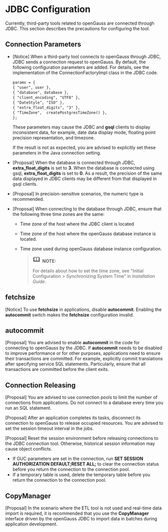 # JDBC Configuration<a name="EN-US_TOPIC_0000001149627971"></a>

Currently, third-party tools related to openGauss are connected through JDBC. This section describes the precautions for configuring the tool.

## Connection Parameters<a name="section51233666102514"></a>

-   \[Notice\] When a third-party tool connects to openGauss through JDBC, JDBC sends a connection request to openGauss. By default, the following configuration parameters are added. For details, see the implementation of the ConnectionFactoryImpl class in the JDBC code.

    ```
    params = {
    { "user", user },
    { "database", database },
    { "client_encoding", "UTF8" },
    { "DateStyle", "ISO" },
    { "extra_float_digits", "3" },
    { "TimeZone",  createPostgresTimeZone() },
    };
    ```

    These parameters may cause the JDBC and  **gsql**  clients to display inconsistent data, for example, date data display mode, floating point precision representation, and timezone.

    If the result is not as expected, you are advised to explicitly set these parameters in the Java connection setting.

-   [Proposal] When the database is connected through JDBC, **extra_float_digits** is set to **3**. When the database is connected using gsql, **extra_float_digits** is set to **0**. As a result, the precision of the same data displayed in JDBC clients may be different from that displayed in gsql clients.

-   [Proposal] In precision-sensitive scenarios, the numeric type is recommended.

-   \[Proposal\] When connecting to the database through JDBC, ensure that the following three time zones are the same:
    -   Time zone of the host where the JDBC client is located
    -   Time zone of the host where the openGauss database instance is located.
    -   Time zone used during openGauss database instance configuration.

        >![](public_sys-resources/icon-note.gif) **NOTE:** 
        >
        >For details about how to set the time zone, see "Initial Configuration \> Synchronizing System Time" in  _Installation Guide_.



## fetchsize<a name="section2864318010275"></a>

\[Notice\] To use  **fetchsize**  in applications, disable  **autocommit**. Enabling the  **autocommit**  switch makes the  **fetchsize**  configuration invalid.

## autocommit<a name="section1636443510276"></a>

\[Proposal\] You are advised to enable  **autocommit**  in the code for connecting to openGauss by the JDBC. If  **autocommit**  needs to be disabled to improve performance or for other purposes, applications need to ensure their transactions are committed. For example, explicitly commit translations after specifying service SQL statements. Particularly, ensure that all transactions are committed before the client exits.

## Connection Releasing<a name="section1577694110277"></a>

\[Proposal\] You are advised to use connection pools to limit the number of connections from applications. Do not connect to a database every time you run an SQL statement.

\[Proposal\] After an application completes its tasks, disconnect its connection to openGauss to release occupied resources. You are advised to set the session timeout interval in the jobs.

\[Proposal\] Reset the session environment before releasing connections to the JDBC connection tool. Otherwise, historical session information may cause object conflicts.

-   If GUC parameters are set in the connection, run  **SET SESSION AUTHORIZATION DEFAULT;RESET ALL;**  to clear the connection status before you return the connection to the connection pool.
-   If a temporary table is used, delete the temporary table before you return the connection to the connection pool.

## CopyManager<a name="section1624965810277"></a>

\[Proposal\] In the scenario where the ETL tool is not used and real-time data import is required, it is recommended that you use the  **CopyManager**  interface driven by the openGauss JDBC to import data in batches during application development.
